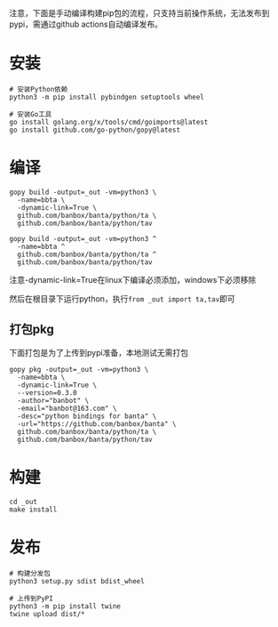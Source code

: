 注意，下面是手动编译构建pip包的流程，只支持当前操作系统，无法发布到pypi，需通过github actions自动编译发布。

# 安装
```shell
# 安装Python依赖  
python3 -m pip install pybindgen setuptools wheel
  
# 安装Go工具  
go install golang.org/x/tools/cmd/goimports@latest  
go install github.com/go-python/gopy@latest
```

# 编译
```shell linux
gopy build -output=_out -vm=python3 \
  -name=bbta \
  -dynamic-link=True \
  github.com/banbox/banta/python/ta \
  github.com/banbox/banta/python/tav
```
```shell windows
gopy build -output=_out -vm=python3 ^
  -name=bbta ^
  github.com/banbox/banta/python/ta ^
  github.com/banbox/banta/python/tav
```
注意-dynamic-link=True在linux下编译必须添加，windows下必须移除

然后在根目录下运行python，执行`from _out import ta,tav`即可

## 打包pkg
下面打包是为了上传到pypi准备，本地测试无需打包
```shell linux
gopy pkg -output=_out -vm=python3 \
  -name=bbta \
  -dynamic-link=True \
  --version=0.3.0
  -author="banbot" \
  -email="banbot@163.com" \
  -desc="python bindings for banta" \
  -url="https://github.com/banbox/banta" \
  github.com/banbox/banta/python/ta \
  github.com/banbox/banta/python/tav
```

# 构建
```shell
cd _out
make install
```
# 发布
```shell
# 构建分发包  
python3 setup.py sdist bdist_wheel
  
# 上传到PyPI  
python3 -m pip install twine
twine upload dist/*
```

